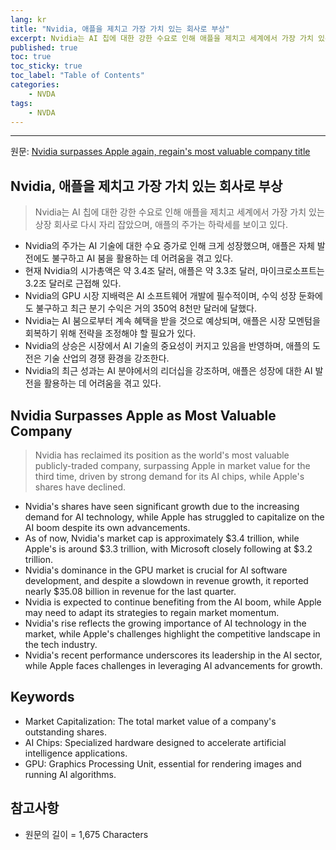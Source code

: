 ```yaml
---
lang: kr
title: "Nvidia, 애플을 제치고 가장 가치 있는 회사로 부상"
excerpt: Nvidia는 AI 칩에 대한 강한 수요로 인해 애플을 제치고 세계에서 가장 가치 있는 상장 회사로 다시 자리 잡았으며, 애플의 주가는 하락세를 보이고 있다.
published: true
toc: true
toc_sticky: true
toc_label: "Table of Contents"
categories:
    - NVDA
tags:
    - NVDA
---
```


---

  원문: [Nvidia surpasses Apple again, regain's most valuable company title](https://www.investing.com/news/stock-market-news/nvidia-surpasses-apple-again-regains-most-valuable-company-title-93CH-3822818)

## Nvidia, 애플을 제치고 가장 가치 있는 회사로 부상

> Nvidia는 AI 칩에 대한 강한 수요로 인해 애플을 제치고 세계에서 가장 가치 있는 상장 회사로 다시 자리 잡았으며, 애플의 주가는 하락세를 보이고 있다.


- Nvidia의 주가는 AI 기술에 대한 수요 증가로 인해 크게 성장했으며, 애플은 자체 발전에도 불구하고 AI 붐을 활용하는 데 어려움을 겪고 있다.
- 현재 Nvidia의 시가총액은 약 3.4조 달러, 애플은 약 3.3조 달러, 마이크로소프트는 3.2조 달러로 근접해 있다.
- Nvidia의 GPU 시장 지배력은 AI 소프트웨어 개발에 필수적이며, 수익 성장 둔화에도 불구하고 최근 분기 수익은 거의 350억 8천만 달러에 달했다.
- Nvidia는 AI 붐으로부터 계속 혜택을 받을 것으로 예상되며, 애플은 시장 모멘텀을 회복하기 위해 전략을 조정해야 할 필요가 있다.
- Nvidia의 상승은 시장에서 AI 기술의 중요성이 커지고 있음을 반영하며, 애플의 도전은 기술 산업의 경쟁 환경을 강조한다.
- Nvidia의 최근 성과는 AI 분야에서의 리더십을 강조하며, 애플은 성장에 대한 AI 발전을 활용하는 데 어려움을 겪고 있다.

## Nvidia Surpasses Apple as Most Valuable Company

> Nvidia has reclaimed its position as the world's most valuable publicly-traded company, surpassing Apple in market value for the third time, driven by strong demand for its AI chips, while Apple's shares have declined.


- Nvidia's shares have seen significant growth due to the increasing demand for AI technology, while Apple has struggled to capitalize on the AI boom despite its own advancements.
- As of now, Nvidia's market cap is approximately $3.4 trillion, while Apple's is around $3.3 trillion, with Microsoft closely following at $3.2 trillion.
- Nvidia's dominance in the GPU market is crucial for AI software development, and despite a slowdown in revenue growth, it reported nearly $35.08 billion in revenue for the last quarter.
- Nvidia is expected to continue benefiting from the AI boom, while Apple may need to adapt its strategies to regain market momentum.
- Nvidia's rise reflects the growing importance of AI technology in the market, while Apple's challenges highlight the competitive landscape in the tech industry.
- Nvidia's recent performance underscores its leadership in the AI sector, while Apple faces challenges in leveraging AI advancements for growth.

## Keywords

- Market Capitalization: The total market value of a company's outstanding shares.
- AI Chips: Specialized hardware designed to accelerate artificial intelligence applications.
- GPU: Graphics Processing Unit, essential for rendering images and running AI algorithms.

## 참고사항

- 원문의 길이 = 1,675 Characters

